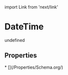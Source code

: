 import Link from 'next/link'
# DateTime

undefined

## Properties

<Grid>
* [](/Properties/Schema.org/)

</Grid>

